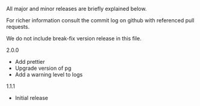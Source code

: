 All major and minor releases are briefly explained below.

For richer information consult the commit log on github with referenced pull requests.

We do not include break-fix version release in this file.

2.0.0

* Add prettier
* Upgrade version of pg
* Add a warning level to logs

1.1.1

* Initial release
